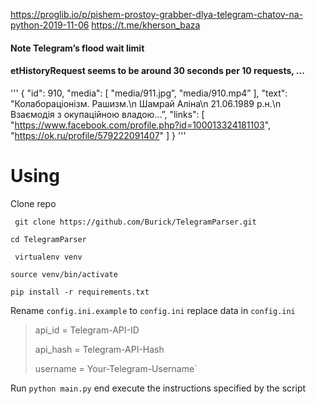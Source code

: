 https://proglib.io/p/pishem-prostoy-grabber-dlya-telegram-chatov-na-python-2019-11-06
https://t.me/kherson_baza


#### Note Telegram’s flood wait limit
#### etHistoryRequest seems to be around 30 seconds per 10 requests, ...

'''
    {
        "id": 910,
        "media": [
            "media/911.jpg”,
            "media/910.mp4”
        ],
        "text": "Колабораціонізм. Рашизм.\n  Шамрай Аліна\n  21.06.1989 р.н.\n Взаємодія з окупаційною владою…”,
        "links": [
            "https://www.facebook.com/profile.php?id=100013324181103",
            "https://ok.ru/profile/579222091407"
        ]
    }
'''


# Using 
<p>Clone repo</p>

` git clone https://github.com/Burick/TelegramParser.git`

`cd TelegramParser`

` virtualenv venv`

`source venv/bin/activate`

`pip install -r requirements.txt`

Rename `config.ini.example` to `config.ini`
replace data in `config.ini` 

>api_id = Telegram-API-ID
>
>api_hash = Telegram-API-Hash
>
>username = Your-Telegram-Username`

Run `python main.py` end execute the instructions specified by the script

